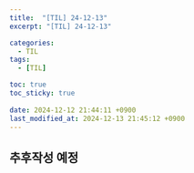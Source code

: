 ```yaml
---
title:  "[TIL] 24-12-13"
excerpt: "[TIL] 24-12-13"

categories:
  - TIL
tags:
  - [TIL]

toc: true
toc_sticky: true
 
date: 2024-12-12 21:44:11 +0900
last_modified_at: 2024-12-13 21:45:12 +0900
---
```


## 추후작성 예정